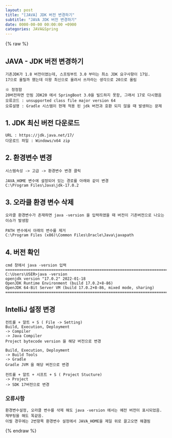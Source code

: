 ```yaml
---  
layout: post  
title: "[JAVA] JDK 버전 변경하기"  
subtitle: "JAVA JDK 버전 변경하기"  
date: 0000-00-00 00:00:00 +0900  
categories: JAVA&Spring  
---  
```

{% raw %}  
## JAVA - JDK 버전 변경하기  
	기존JDK가 1.8 버전이였는데, 스프링부트 3.0 부터는 최소 JDK 요구사항이 17임.  
	17으로 올릴까 했는데 이왕 최신으로 올려서 쓰자라는 생각으로 20으로 올림  
  
	※ 정정함  
	20버전하면 안됨 JDK20 에서 SpringBoot 3.0을 빌드하지 못함, 그래서 17로 다시했음  
	오류코드 : unsupported class file major version 64  
	오류설명 : Gradle 시스템이 현재 적용 된 jdk 버전과 호환 되지 않을 때 발생하는 문제  
  
## 1. JDK 최신 버전 다운로드  
	URL : https://jdk.java.net/17/  
	다운로드 파일 : Windows/x64 zip  
  
## 2. 환경변수 변경  
	시스템속성 -> 고급 -> 환경변수 변경 클릭  
  
	JAVA_HOME 변수에 설정되어 있는 경로를 아래와 같이 변경  
	C:\Program Files\Java\jdk-17.0.2  
  
## 3. 오라클 환경 변수 삭제  
	오라클 환경변수가 존재하면 java -version 을 입력하였을 때 버전이 기존버전으로 나오는 이슈가 발생함  
  
	PATH 변수에서 아래의 변수를 제거  
	C:\Program Files (x86)\Common Files\Oracle\Java\javapath  
  
## 4. 버전 확인  
	cmd 창에서 java -version 입력  
	=================================================================================================================  
	C:\Users\USER>java -version  
	openjdk version "17.0.2" 2022-01-18  
	OpenJDK Runtime Environment (build 17.0.2+8-86)  
	OpenJDK 64-Bit Server VM (build 17.0.2+8-86, mixed mode, sharing)  
	=================================================================================================================  
  
## IntelliJ 설정 변경  
  
	컨트롤 + 알트 + S ( File -> Setting)  
	Build, Execution, Deployment  
	-> Compiler  
	-> Java Compiler  
	Project bytecode version 을 해당 버전으로 변경  
  
	Build, Execution, Deployment  
	-> Build Tools  
	-> Gradle  
	Gradle JVM 을 해당 버전으로 변경  
  
	컨트롤 + 알트 + 시프트 + S ( Project Stucture)  
	-> Project  
	-> SDK 17버전으로 변경  
  
### 오류사항  
	환경변수설정, 오라클 변수를 삭제 해도 java -version 에서는 예전 버전이 표시되었음.  
	재부팅을 해도 똑같음.  
	이럴 경우에는 2번항목 환경변수 설정에서 JAVA_HOME을 제일 위로 끌고오면 해결됨  
{% endraw %}